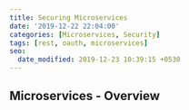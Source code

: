 ```yaml
---
title: Securing Microservices
date: '2019-12-22 22:04:00'
categories: [Microservices, Security]
tags: [rest, oauth, microservices]
seo:
  date_modified: 2019-12-23 10:39:15 +0530
---
```


## Microservices - Overview